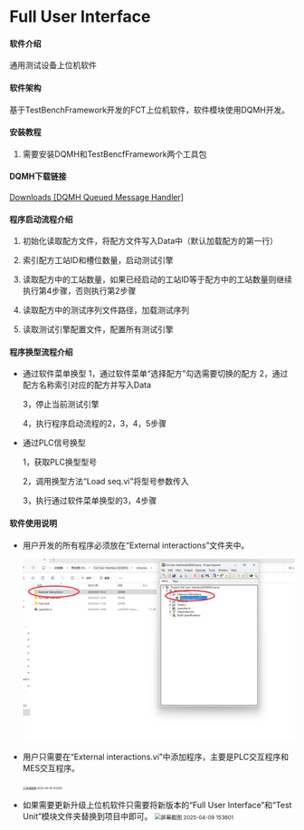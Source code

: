 #  Full User Interface

#### 软件介绍

通用测试设备上位机软件

#### 软件架构

基于TestBenchFramework开发的FCT上位机软件，软件模块使用DQMH开发。

#### 安装教程

1. 需要安装DQMH和TestBencfFramework两个工具包

#### DQMH下载链接

[Downloads [DQMH Queued Message Handler]](https://wiki.dqmh.org/dqmh/downloads)

#### 程序启动流程介绍

1. 初始化读取配方文件，将配方文件写入Data中（默认加载配方的第一行）

2. 索引配方工站ID和槽位数量，启动测试引擎

3. 读取配方中的工站数量，如果已经启动的工站ID等于配方中的工站数量则继续执行第4步骤，否则执行第2步骤

4. 读取配方中的测试序列文件路径，加载测试序列

5. 读取测试引擎配置文件，配置所有测试引擎

#### 程序换型流程介绍

- 通过软件菜单换型
  1，通过软件菜单“选择配方”勾选需要切换的配方
  2，通过配方名称索引对应的配方并写入Data
  
  3，停止当前测试引擎
  
  4，执行程序启动流程的2，3，4，5步骤
- 通过PLC信号换型
  
  1，获取PLC换型型号
  
  2，调用换型方法“Load seq.vi”将型号参数传入
  
  3，执行通过软件菜单换型的3，4步骤

#### 软件使用说明

- 用户开发的所有程序必须放在“External interactions”文件夹中。
  
  <img title="" src="pic/%E5%B1%8F%E5%B9%95%E6%88%AA%E5%9B%BE%202025-04-09%20151930.png" alt="屏幕截图 2025-04-09 151930" style="zoom:50%;">

- 用户只需要在“External interactions.vi”中添加程序，主要是PLC交互程序和MES交互程序。
  
  <img title="" src="file:///D:/Full%20User%20Interface%20(DQMH)/pic/屏幕截图%202025-04-09%20152935.png" alt="屏幕截图 2025-04-09 152935" style="zoom:33%;">

- 如果需要更新升级上位机软件只需要将新版本的“Full User Interface”和“Test Unit”模块文件夹替换到项目中即可。
  <img src="file:///D:/Full%20User%20Interface%20(DQMH)/pic/屏幕截图%202025-04-09%20153601.png" title="" alt="屏幕截图 2025-04-09 153601" style="zoom:67%;">
